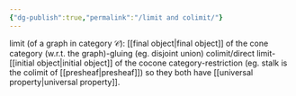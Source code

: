 ```yaml
---
{"dg-publish":true,"permalink":"/limit and colimit/"}
---
```



limit (of a graph in category $\mathscr{C}$): [[final object\|final object]] of the cone category (w.r.t. the graph)-gluing (eg. disjoint union)
colimit/direct limit-[[initial object\|initial object]] of the cocone category-restriction (eg. stalk is the colimit of [[presheaf\|presheaf]])
so they both have [[universal property\|universal property]].